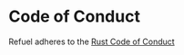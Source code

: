 # Code of Conduct
Refuel adheres to the [Rust Code of Conduct](https://www.rust-lang.org/policies/code-of-conduct)